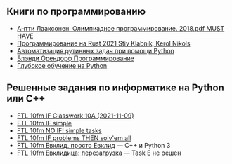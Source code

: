 ## Книги по программированию
- [Антти Лааксонен. Олимпиадное программирование. 2018.pdf MUST HAVE](../coding-files/Antti_Laaxonen_Olimpiadnoe_programmirovanie_2018.pdf)
- [Программирование на Rust 2021 Stiv Klabnik, Kerol Nikols](../coding-files/Programmirovanie_na_Rust_2021_Stiv_Klabnik_Kerol_Nikols.pdf)
- [Автоматизация рутинных задач при помощи Python](../coding-files/Автоматизация_рутинных_задач_при_помощи_Python_RUS.pdf)
- [Блэнди Орендорф Программирование](../coding-files/Блэнди_Орендорф_Программирование.pdf)
- [Глубокое обучение на Python](../coding-files/Глубокое_обучение_на_Python_(PDFDrive).pdf)

## Решенные задания по информатике на Python или C++
- [FTL 10fm IF Classwork 10A (2021-11-09)](../coding-files/FTL-10fm-IF-Classwork-10A-(2021-11-09).zip)
- [FTL 10fm IF simple](../coding-files/FTL-10fm-IF-simple.zip)
- [FTL 10fm NO IF! simple tasks](../coding-files/FTL-10fm-NO-IF!-simple-tasks.zip)
- [FTL 10fm IF problems THEN solv'em all](../coding-files/FTL-10fm-IF-problems-THEN-solv'em-all.zip)
- [FTL 10fm Евклид, просто Евклид](../coding-files/FTL-10fm-Евклид-просто-Евклид.zip)<a> — C++ и Python 3</a>
- [FTL 10fm Евклидица: перезагрузка](../coding-files/FTL-10fm-Евклидица-перезагрузка.zip)<a> — Task E не решен</a>